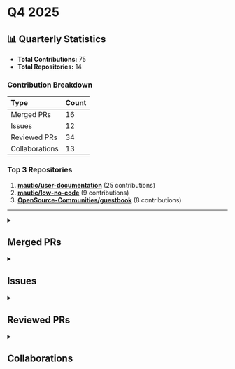 # Q4 2025

## 📊 Quarterly Statistics

* **Total Contributions:** 75
* **Total Repositories:** 14

### Contribution Breakdown

| Type | Count |
| :--- | :--- |
| Merged PRs | 16 |
| Issues | 12 |
| Reviewed PRs | 34 |
| Collaborations | 13 |

### Top 3 Repositories

1. [**mautic/user-documentation**](https://github.com/mautic/user-documentation) (25 contributions)
2. [**mautic/low-no-code**](https://github.com/mautic/low-no-code) (9 contributions)
3. [**OpenSource-Communities/guestbook**](https://github.com/OpenSource-Communities/guestbook) (8 contributions)

---

<details>
 <summary><h2>Merged PRs</h2></summary>
<table style='width:100%; table-layout:fixed;'>
  <thead>
    <tr>
      <th style='width:5%;'>No.</th>
      <th style='width:20%;'>Project Name</th>
      <th style='width:30%;'>Title</th>
      <th style='width:15%;'>Created At</th>
      <th style='width:15%;'>Merged At</th>
      <th style='width:15%;'>Review Period</th>
    </tr>
  </thead>
  <tbody>
    <tr>
      <td>1.</td>
      <td>mautic/mautic-community-handbook</td>
      <td><a href='https://github.com/mautic/mautic-community-handbook/pull/407'>Add holopin configuration for hacktober-2025 and first-contribution</a></td>
      <td>2025-10-13</td>
      <td>2025-10-13</td>
      <td>0 days</td>
    </tr>
    <tr>
      <td>2.</td>
      <td>Virtual-Coffee/vc-preptember</td>
      <td><a href='https://github.com/Virtual-Coffee/vc-preptember/pull/68'>Add repositories to the list</a></td>
      <td>2025-10-10</td>
      <td>2025-10-12</td>
      <td>2 days</td>
    </tr>
    <tr>
      <td>3.</td>
      <td>mautic/mautic-community-handbook</td>
      <td><a href='https://github.com/mautic/mautic-community-handbook/pull/406'>Add a 403 broken link to `conf.py` file and fix a 404 link</a></td>
      <td>2025-10-10</td>
      <td>2025-10-13</td>
      <td>3 days</td>
    </tr>
    <tr>
      <td>4.</td>
      <td>OpenSource-Communities/oss-communities</td>
      <td><a href='https://github.com/OpenSource-Communities/oss-communities/pull/7'>chore: Add `compliance.yml`</a></td>
      <td>2025-10-10</td>
      <td>2025-10-11</td>
      <td>1 days</td>
    </tr>
    <tr>
      <td>5.</td>
      <td>OpenSource-Communities/RepoReady</td>
      <td><a href='https://github.com/OpenSource-Communities/RepoReady/pull/16'>Chore: add CODEOWNERS file</a></td>
      <td>2025-10-10</td>
      <td>2025-10-11</td>
      <td>1 days</td>
    </tr>
    <tr>
      <td>6.</td>
      <td>OpenSource-Communities/RepoReady</td>
      <td><a href='https://github.com/OpenSource-Communities/RepoReady/pull/14'>chore: Add `compliance.yml`</a></td>
      <td>2025-10-10</td>
      <td>2025-10-11</td>
      <td>1 days</td>
    </tr>
    <tr>
      <td>7.</td>
      <td>OpenSource-Communities/intro</td>
      <td><a href='https://github.com/OpenSource-Communities/intro/pull/291'>chore: Update `compliance.yml` to point to OSS Communities</a></td>
      <td>2025-10-10</td>
      <td>2025-10-10</td>
      <td>0 days</td>
    </tr>
    <tr>
      <td>8.</td>
      <td>OpenSource-Communities/pizza-verse</td>
      <td><a href='https://github.com/OpenSource-Communities/pizza-verse/pull/119'>chore: Update compliance workflow</a></td>
      <td>2025-10-10</td>
      <td>2025-10-10</td>
      <td>0 days</td>
    </tr>
    <tr>
      <td>9.</td>
      <td>OpenSource-Communities/guestbook</td>
      <td><a href='https://github.com/OpenSource-Communities/guestbook/pull/865'>chore: Update `compliance.yml` to point to OSS Communities</a></td>
      <td>2025-10-10</td>
      <td>2025-10-11</td>
      <td>1 days</td>
    </tr>
    <tr>
      <td>10.</td>
      <td>mautic/low-no-code</td>
      <td><a href='https://github.com/mautic/low-no-code/pull/181'>Add video tutorial contribution to the list</a></td>
      <td>2025-10-09</td>
      <td>2025-10-09</td>
      <td>0 days</td>
    </tr>
    <tr>
      <td>11.</td>
      <td>mautic/mautic-community-handbook</td>
      <td><a href='https://github.com/mautic/mautic-community-handbook/pull/405'>Clarify instructions about codespace in the Tester page</a></td>
      <td>2025-10-06</td>
      <td>2025-10-13</td>
      <td>7 days</td>
    </tr>
    <tr>
      <td>12.</td>
      <td>Virtual-Coffee/virtualcoffee.io</td>
      <td><a href='https://github.com/Virtual-Coffee/virtualcoffee.io/pull/1415'>Update adiati98.ts</a></td>
      <td>2025-10-05</td>
      <td>2025-10-06</td>
      <td>1 days</td>
    </tr>
    <tr>
      <td>13.</td>
      <td>mautic/low-no-code</td>
      <td><a href='https://github.com/mautic/low-no-code/pull/153'>Add First Interaction workflow</a></td>
      <td>2025-10-03</td>
      <td>2025-10-06</td>
      <td>3 days</td>
    </tr>
    <tr>
      <td>14.</td>
      <td>OpenSource-Communities/.github</td>
      <td><a href='https://github.com/OpenSource-Communities/.github/pull/6'>feat: Add compliance workflow</a></td>
      <td>2025-10-02</td>
      <td>2025-10-03</td>
      <td>0 days</td>
    </tr>
    <tr>
      <td>15.</td>
      <td>OpenSource-Communities/intro</td>
      <td><a href='https://github.com/OpenSource-Communities/intro/pull/279'>fix: Link to the community on README</a></td>
      <td>2025-10-02</td>
      <td>2025-10-06</td>
      <td>4 days</td>
    </tr>
    <tr>
      <td>16.</td>
      <td>mautic/low-no-code</td>
      <td><a href='https://github.com/mautic/low-no-code/pull/150'>Clarify instructions and information in the `2025.md` file</a></td>
      <td>2025-10-02</td>
      <td>2025-10-02</td>
      <td>0 days</td>
    </tr>
  </tbody>
</table>
</details>

<details>
 <summary><h2>Issues</h2></summary>
<table style='width:100%; table-layout:fixed;'>
  <thead>
    <tr>
      <th style='width:5%;'>No.</th>
      <th style='width:25%;'>Project Name</th>
      <th style='width:35%;'>Title</th>
      <th style='width:15%;'>Created At</th>
      <th style='width:15%;'>Closed At</th>
      <th style='width:10%;'>Closing Period</th>
    </tr>
  </thead>
  <tbody>
    <tr>
      <td>1.</td>
      <td>OpenSource-Communities/oss-communities</td>
      <td><a href='https://github.com/OpenSource-Communities/oss-communities/issues/6'>Feat: Add GitHub Action Compliance Workflow</a></td>
      <td>2025-10-10</td>
      <td>2025-10-11</td>
      <td>1 days</td>
    </tr>
    <tr>
      <td>2.</td>
      <td>OpenSource-Communities/RepoReady</td>
      <td><a href='https://github.com/OpenSource-Communities/RepoReady/issues/15'>Chores: Add CODEOWNERS</a></td>
      <td>2025-10-10</td>
      <td>2025-10-11</td>
      <td>1 days</td>
    </tr>
    <tr>
      <td>3.</td>
      <td>OpenSource-Communities/intro</td>
      <td><a href='https://github.com/OpenSource-Communities/intro/issues/290'>Chores: Update `compliance.yml`</a></td>
      <td>2025-10-10</td>
      <td>2025-10-10</td>
      <td>0 days</td>
    </tr>
    <tr>
      <td>4.</td>
      <td>OpenSource-Communities/pizza-verse</td>
      <td><a href='https://github.com/OpenSource-Communities/pizza-verse/issues/118'>Chores: Update `compliance.yml`</a></td>
      <td>2025-10-10</td>
      <td>2025-10-10</td>
      <td>0 days</td>
    </tr>
    <tr>
      <td>5.</td>
      <td>OpenSource-Communities/guestbook</td>
      <td><a href='https://github.com/OpenSource-Communities/guestbook/issues/866'>Chores: Update `compliance.yml`</a></td>
      <td>2025-10-10</td>
      <td>2025-10-11</td>
      <td>1 days</td>
    </tr>
    <tr>
      <td>6.</td>
      <td>mautic/low-no-code</td>
      <td><a href='https://github.com/mautic/low-no-code/issues/182'>Add CODEOWNERS file</a></td>
      <td>2025-10-10</td>
      <td>N/A</td>
      <td>Open</td>
    </tr>
    <tr>
      <td>7.</td>
      <td>mautic/low-no-code</td>
      <td><a href='https://github.com/mautic/low-no-code/issues/180'>Write docs on how to rebase a PR</a></td>
      <td>2025-10-09</td>
      <td>N/A</td>
      <td>Open</td>
    </tr>
    <tr>
      <td>8.</td>
      <td>mautic/low-no-code</td>
      <td><a href='https://github.com/mautic/low-no-code/issues/152'>Add GitHub Action First Interaction workflow</a></td>
      <td>2025-10-03</td>
      <td>2025-10-06</td>
      <td>3 days</td>
    </tr>
    <tr>
      <td>9.</td>
      <td>mautic/mautic-community-handbook</td>
      <td><a href='https://github.com/mautic/mautic-community-handbook/issues/403'>[DOCS]: Update contributing guidelines for clarity</a></td>
      <td>2025-10-03</td>
      <td>N/A</td>
      <td>Open</td>
    </tr>
    <tr>
      <td>10.</td>
      <td>OpenSource-Communities/RepoReady</td>
      <td><a href='https://github.com/OpenSource-Communities/RepoReady/issues/13'>Feature: Add GitHub Action Compliance Workflow</a></td>
      <td>2025-10-03</td>
      <td>2025-10-11</td>
      <td>8 days</td>
    </tr>
    <tr>
      <td>11.</td>
      <td>OpenSource-Communities/.github</td>
      <td><a href='https://github.com/OpenSource-Communities/.github/issues/5'>Feature: Add compliance workflow</a></td>
      <td>2025-10-02</td>
      <td>2025-10-03</td>
      <td>0 days</td>
    </tr>
    <tr>
      <td>12.</td>
      <td>OpenSource-Communities/intro</td>
      <td><a href='https://github.com/OpenSource-Communities/intro/issues/278'>Bug: Fix link to the community on README</a></td>
      <td>2025-10-02</td>
      <td>2025-10-06</td>
      <td>4 days</td>
    </tr>
  </tbody>
</table>
</details>

<details>
 <summary><h2>Reviewed PRs</h2></summary>
<table style='width:100%; table-layout:fixed;'>
  <thead>
    <tr>
      <th style='width:5%;'>No.</th>
      <th style='width:25%;'>Project Name</th>
      <th style='width:35%;'>Title</th>
      <th style='width:15%;'>Created At</th>
      <th style='width:10%;'>My First Review</th>
      <th style='width:10%;'>My First Review Period</th>
    </tr>
  </thead>
  <tbody>
    <tr>
      <td>1.</td>
      <td>mautic/user-documentation</td>
      <td><a href='https://github.com/mautic/user-documentation/pull/533'>Update/dashboard image 7.0</a></td>
      <td>2025-10-11</td>
      <td>2025-10-13</td>
      <td>2 days</td>
    </tr>
    <tr>
      <td>2.</td>
      <td>mautic/mautic-community-handbook</td>
      <td><a href='https://github.com/mautic/mautic-community-handbook/pull/408'>docs: update council members in leadership section </a></td>
      <td>2025-10-13</td>
      <td>2025-10-14</td>
      <td>1 days</td>
    </tr>
    <tr>
      <td>3.</td>
      <td>mautic/mautic-community-handbook</td>
      <td><a href='https://github.com/mautic/mautic-community-handbook/pull/404'>Update Contributing section to replace Jira references with GitHub Project Board</a></td>
      <td>2025-10-03</td>
      <td>2025-10-03</td>
      <td>0 days</td>
    </tr>
    <tr>
      <td>4.</td>
      <td>mautic/low-no-code</td>
      <td><a href='https://github.com/mautic/low-no-code/pull/186'>Add my contribution (#157)</a></td>
      <td>2025-10-12</td>
      <td>2025-10-13</td>
      <td>1 days</td>
    </tr>
    <tr>
      <td>5.</td>
      <td>mautic/user-documentation</td>
      <td><a href='https://github.com/mautic/user-documentation/pull/532'>Fix for : Update images in docs/points/points.rst in branch 5.2 #366</a></td>
      <td>2025-10-11</td>
      <td>2025-10-13</td>
      <td>2 days</td>
    </tr>
    <tr>
      <td>6.</td>
      <td>OpenSource-Communities/pizza-verse</td>
      <td><a href='https://github.com/OpenSource-Communities/pizza-verse/pull/117'>feat: add butter chicken pizza recipe</a></td>
      <td>2025-09-19</td>
      <td>2025-09-20</td>
      <td>1 days</td>
    </tr>
    <tr>
      <td>7.</td>
      <td>mautic/user-documentation</td>
      <td><a href='https://github.com/mautic/user-documentation/pull/531'>Fix for : Update images in docs/components/assets.rst in branch 5.2 #368</a></td>
      <td>2025-10-10</td>
      <td>2025-10-10</td>
      <td>0 days</td>
    </tr>
    <tr>
      <td>8.</td>
      <td>mautic/user-documentation</td>
      <td><a href='https://github.com/mautic/user-documentation/pull/530'>Fix for : Update images in docs/plugins/hubspot.rst in branch 5.2 #369</a></td>
      <td>2025-10-10</td>
      <td>2025-10-10</td>
      <td>0 days</td>
    </tr>
    <tr>
      <td>9.</td>
      <td>mautic/user-documentation</td>
      <td><a href='https://github.com/mautic/user-documentation/pull/509'>Docs/update images email landing page</a></td>
      <td>2025-10-01</td>
      <td>2025-10-03</td>
      <td>2 days</td>
    </tr>
    <tr>
      <td>10.</td>
      <td>mautic/user-documentation</td>
      <td><a href='https://github.com/mautic/user-documentation/pull/528'>docs: Fix formatting of UTM parameters example in assets.rst</a></td>
      <td>2025-10-09</td>
      <td>2025-10-10</td>
      <td>1 days</td>
    </tr>
    <tr>
      <td>11.</td>
      <td>mautic/user-documentation</td>
      <td><a href='https://github.com/mautic/user-documentation/pull/529'>docs[7.0]: Fix code block formatting</a></td>
      <td>2025-10-09</td>
      <td>2025-10-10</td>
      <td>1 days</td>
    </tr>
    <tr>
      <td>12.</td>
      <td>mautic/user-documentation</td>
      <td><a href='https://github.com/mautic/user-documentation/pull/527'>docs: Fix code block formatting in assets.rst</a></td>
      <td>2025-10-09</td>
      <td>2025-10-10</td>
      <td>1 days</td>
    </tr>
    <tr>
      <td>13.</td>
      <td>OpenSource-Communities/guestbook</td>
      <td><a href='https://github.com/OpenSource-Communities/guestbook/pull/864'>docs: add @moritzTheBear as a contributor</a></td>
      <td>2025-10-10</td>
      <td>2025-10-10</td>
      <td>0 days</td>
    </tr>
    <tr>
      <td>14.</td>
      <td>mautic/user-documentation</td>
      <td><a href='https://github.com/mautic/user-documentation/pull/526'>FIx for : Update images in docs/dashboard/dashboard.rst in branch 5.2 #364</a></td>
      <td>2025-10-08</td>
      <td>2025-10-10</td>
      <td>2 days</td>
    </tr>
    <tr>
      <td>15.</td>
      <td>mautic/user-documentation</td>
      <td><a href='https://github.com/mautic/user-documentation/pull/524'>Fix for : Update images in docs/configuration/shortener.rst in branch 5.2 #392</a></td>
      <td>2025-10-06</td>
      <td>2025-10-08</td>
      <td>2 days</td>
    </tr>
    <tr>
      <td>16.</td>
      <td>mautic/user-documentation</td>
      <td><a href='https://github.com/mautic/user-documentation/pull/523'>fix: update link to Campaign Builder documentation</a></td>
      <td>2025-10-04</td>
      <td>2025-10-08</td>
      <td>3 days</td>
    </tr>
    <tr>
      <td>17.</td>
      <td>mautic/user-documentation</td>
      <td><a href='https://github.com/mautic/user-documentation/pull/494'>updated configuration settings page images</a></td>
      <td>2025-09-24</td>
      <td>2025-09-27</td>
      <td>3 days</td>
    </tr>
    <tr>
      <td>18.</td>
      <td>mautic/user-documentation</td>
      <td><a href='https://github.com/mautic/user-documentation/pull/517'>fixed the campaign builder link in v6.0</a></td>
      <td>2025-10-04</td>
      <td>2025-10-07</td>
      <td>3 days</td>
    </tr>
    <tr>
      <td>19.</td>
      <td>mautic/user-documentation</td>
      <td><a href='https://github.com/mautic/user-documentation/pull/525'>Add holopin configuration for contributor badges</a></td>
      <td>2025-10-07</td>
      <td>2025-10-07</td>
      <td>0 days</td>
    </tr>
    <tr>
      <td>20.</td>
      <td>mautic/user-documentation</td>
      <td><a href='https://github.com/mautic/user-documentation/pull/516'>Fix for : Update images in docs/campaigns/creating_campaigns.rst in branch 5.2 #376</a></td>
      <td>2025-10-04</td>
      <td>2025-10-04</td>
      <td>0 days</td>
    </tr>
    <tr>
      <td>21.</td>
      <td>mautic/user-documentation</td>
      <td><a href='https://github.com/mautic/user-documentation/pull/515'>fix the campaing builder link in v5.2</a></td>
      <td>2025-10-04</td>
      <td>2025-10-04</td>
      <td>0 days</td>
    </tr>
    <tr>
      <td>22.</td>
      <td>mautic/developer-documentation-new</td>
      <td><a href='https://github.com/mautic/developer-documentation-new/pull/275'>Added Hacktoberfest & First contributions Holopin badge configurations</a></td>
      <td>2025-10-06</td>
      <td>2025-10-07</td>
      <td>0 days</td>
    </tr>
    <tr>
      <td>23.</td>
      <td>Virtual-Coffee/virtualcoffee.io</td>
      <td><a href='https://github.com/Virtual-Coffee/virtualcoffee.io/pull/1416'>feat: add Hacktoberfest2025 badge to bekahhw profile</a></td>
      <td>2025-10-06</td>
      <td>2025-10-06</td>
      <td>0 days</td>
    </tr>
    <tr>
      <td>24.</td>
      <td>OpenSource-Communities/guestbook</td>
      <td><a href='https://github.com/OpenSource-Communities/guestbook/pull/862'>feat: Add <@Willian-Xavier> as a contributor</a></td>
      <td>2025-10-06</td>
      <td>2025-10-06</td>
      <td>0 days</td>
    </tr>
    <tr>
      <td>25.</td>
      <td>mautic/user-documentation</td>
      <td><a href='https://github.com/mautic/user-documentation/pull/512'>fixed the campaign builder link</a></td>
      <td>2025-10-04</td>
      <td>2025-10-04</td>
      <td>0 days</td>
    </tr>
    <tr>
      <td>26.</td>
      <td>mautic/user-documentation</td>
      <td><a href='https://github.com/mautic/user-documentation/pull/510'>fix: replaced create campaign image with 5.2 mautic app version image</a></td>
      <td>2025-10-03</td>
      <td>2025-10-03</td>
      <td>0 days</td>
    </tr>
    <tr>
      <td>27.</td>
      <td>OpenSource-Communities/guestbook</td>
      <td><a href='https://github.com/OpenSource-Communities/guestbook/pull/858'>docs: add @gopisrikrishna as a contributor</a></td>
      <td>2025-10-04</td>
      <td>2025-10-04</td>
      <td>0 days</td>
    </tr>
    <tr>
      <td>28.</td>
      <td>Virtual-Coffee/vc-preptember</td>
      <td><a href='https://github.com/Virtual-Coffee/vc-preptember/pull/67'>feat Add new repositories to repositories-list-2025.md</a></td>
      <td>2025-10-01</td>
      <td>2025-10-01</td>
      <td>0 days</td>
    </tr>
    <tr>
      <td>29.</td>
      <td>OpenSource-Communities/guestbook</td>
      <td><a href='https://github.com/OpenSource-Communities/guestbook/pull/855'>feat: add @prajithravisankar as a contributor</a></td>
      <td>2025-10-02</td>
      <td>2025-10-03</td>
      <td>0 days</td>
    </tr>
    <tr>
      <td>30.</td>
      <td>OpenSource-Communities/intro</td>
      <td><a href='https://github.com/OpenSource-Communities/intro/pull/281'>fix: Update copyright text from placeholder to OpenSauced Community</a></td>
      <td>2025-10-02</td>
      <td>2025-10-02</td>
      <td>0 days</td>
    </tr>
    <tr>
      <td>31.</td>
      <td>Virtual-Coffee/virtualcoffee.io</td>
      <td><a href='https://github.com/Virtual-Coffee/virtualcoffee.io/pull/1399'>Create a networking guide for Programmers</a></td>
      <td>2025-09-27</td>
      <td>2025-09-27</td>
      <td>0 days</td>
    </tr>
    <tr>
      <td>32.</td>
      <td>mautic/user-documentation</td>
      <td><a href='https://github.com/mautic/user-documentation/pull/508'>docs: updated images in email landing page builder section</a></td>
      <td>2025-10-01</td>
      <td>2025-10-01</td>
      <td>0 days</td>
    </tr>
    <tr>
      <td>33.</td>
      <td>OpenSource-Communities/guestbook</td>
      <td><a href='https://github.com/OpenSource-Communities/guestbook/pull/836'>feat: add @luisantoniio1998 as a contributor</a></td>
      <td>2025-09-11</td>
      <td>2025-09-12</td>
      <td>1 days</td>
    </tr>
    <tr>
      <td>34.</td>
      <td>OpenSource-Communities/guestbook</td>
      <td><a href='https://github.com/OpenSource-Communities/guestbook/pull/853'>docs: add @Muntazir-sd as a contributor</a></td>
      <td>2025-09-30</td>
      <td>2025-09-30</td>
      <td>0 days</td>
    </tr>
  </tbody>
</table>
</details>

<details>
 <summary><h2>Collaborations</h2></summary>
<table style='width:100%; table-layout:fixed;'>
  <thead>
    <tr>
      <th style='width:5%;'>No.</th>
      <th style='width:30%;'>Project Name</th>
      <th style='width:35%;'>Title</th>
      <th style='width:15%;'>Created At</th>
      <th style='width:15%;'>Commented At</th>
    </tr>
  </thead>
  <tbody>
    <tr>
      <td>1.</td>
      <td>Virtual-Coffee/virtualcoffee.io</td>
      <td><a href='https://github.com/Virtual-Coffee/virtualcoffee.io/issues/1411'>[Hacktoberfest] Replace img tags with Next.js Image Component for Performance</a></td>
      <td>2025-10-01</td>
      <td>2025-10-06</td>
    </tr>
    <tr>
      <td>2.</td>
      <td>mautic/low-no-code</td>
      <td><a href='https://github.com/mautic/low-no-code/issues/95'>Create an org wide readme file (design, marketing and developer involvement needed!)</a></td>
      <td>2023-10-13</td>
      <td>2025-10-14</td>
    </tr>
    <tr>
      <td>3.</td>
      <td>Virtual-Coffee/VC-Community-Docs</td>
      <td><a href='https://github.com/Virtual-Coffee/VC-Community-Docs/issues/517'>Improve accessibility: Add alt text to images and improve heading structure</a></td>
      <td>2025-10-01</td>
      <td>2025-10-13</td>
    </tr>
    <tr>
      <td>4.</td>
      <td>mautic/low-no-code</td>
      <td><a href='https://github.com/mautic/low-no-code/pull/185'>Update 2025.md to add to my profile </a></td>
      <td>2025-10-11</td>
      <td>2025-10-13</td>
    </tr>
    <tr>
      <td>5.</td>
      <td>mautic/user-documentation</td>
      <td><a href='https://github.com/mautic/user-documentation/issues/368'>Update images in docs/components/assets.rst in branch 5.2</a></td>
      <td>2025-05-28</td>
      <td>2025-10-10</td>
    </tr>
    <tr>
      <td>6.</td>
      <td>mautic/user-documentation</td>
      <td><a href='https://github.com/mautic/user-documentation/issues/364'>Update images in docs/dashboard/dashboard.rst in branch 5.2</a></td>
      <td>2025-05-28</td>
      <td>2025-09-30</td>
    </tr>
    <tr>
      <td>7.</td>
      <td>mautic/user-documentation</td>
      <td><a href='https://github.com/mautic/user-documentation/issues/392'>Update images in docs/configuration/shortener.rst in branch 5.2</a></td>
      <td>2025-05-28</td>
      <td>2025-10-03</td>
    </tr>
    <tr>
      <td>8.</td>
      <td>adiati98/test-action</td>
      <td><a href='https://github.com/adiati98/test-action/pull/5'>remove double .github</a></td>
      <td>2025-10-06</td>
      <td>2025-10-06</td>
    </tr>
    <tr>
      <td>9.</td>
      <td>mautic/user-documentation</td>
      <td><a href='https://github.com/mautic/user-documentation/issues/376'>Update images in docs/campaigns/creating_campaigns.rst in branch 5.2</a></td>
      <td>2025-05-28</td>
      <td>2025-09-30</td>
    </tr>
    <tr>
      <td>10.</td>
      <td>Virtual-Coffee/virtualcoffee.io</td>
      <td><a href='https://github.com/Virtual-Coffee/virtualcoffee.io/issues/13'>Add your profile to our Members Page!</a></td>
      <td>2020-10-01</td>
      <td>2023-06-20</td>
    </tr>
    <tr>
      <td>11.</td>
      <td>mautic/user-documentation</td>
      <td><a href='https://github.com/mautic/user-documentation/issues/373'>Update images in docs/builders/email_landing_page.rst in branch 5.2</a></td>
      <td>2025-05-28</td>
      <td>2025-09-30</td>
    </tr>
    <tr>
      <td>12.</td>
      <td>OpenSource-Communities/intro</td>
      <td><a href='https://github.com/OpenSource-Communities/intro/issues/270'>Add course progress tracking indicators</a></td>
      <td>2025-10-01</td>
      <td>2025-10-02</td>
    </tr>
    <tr>
      <td>13.</td>
      <td>mautic/user-documentation</td>
      <td><a href='https://github.com/mautic/user-documentation/pull/413'>Fix for issues/404 on contact documentation</a></td>
      <td>2025-07-24</td>
      <td>2025-09-22</td>
    </tr>
  </tbody>
</table>
</details>

